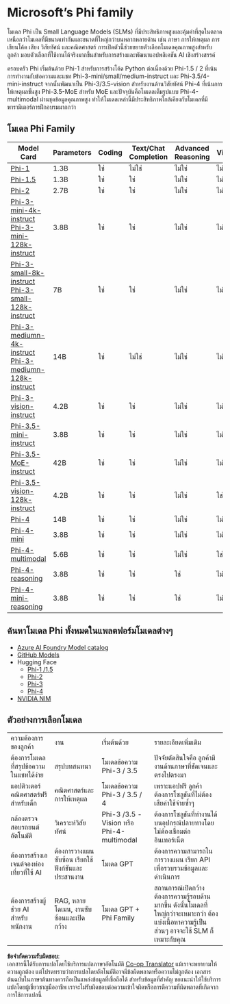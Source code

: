 <!--
CO_OP_TRANSLATOR_METADATA:
{
  "original_hash": "b5d936ffe4dfbab2244f6eb21b11f3b3",
  "translation_date": "2025-05-09T08:03:06+00:00",
  "source_file": "md/01.Introduction/01/01.PhiFamily.md",
  "language_code": "th"
}
-->
# Microsoft’s Phi family

โมเดล Phi เป็น Small Language Models (SLMs) ที่มีประสิทธิภาพสูงและคุ้มค่าที่สุดในตลาด เหนือกว่าโมเดลที่มีขนาดเท่ากันและขนาดที่ใหญ่กว่าบนหลากหลายด้าน เช่น ภาษา การให้เหตุผล การเขียนโค้ด เสียง วิสัยทัศน์ และคณิตศาสตร์ การเปิดตัวนี้ช่วยขยายตัวเลือกโมเดลคุณภาพสูงสำหรับลูกค้า มอบตัวเลือกที่ใช้งานได้จริงมากขึ้นสำหรับการสร้างและพัฒนาแอปพลิเคชัน AI เชิงสร้างสรรค์

ครอบครัว Phi เริ่มต้นด้วย Phi-1 สำหรับการสร้างโค้ด Python ต่อเนื่องด้วย Phi-1.5 / 2 ที่เน้นการทำงานกับข้อความและแชท Phi-3-mini/small/medium-instruct และ Phi-3.5/4-mini-instruct จากนั้นพัฒนาเป็น Phi-3/3.5-vision สำหรับงานด้านวิสัยทัศน์ Phi-4 ที่เน้นการให้เหตุผลขั้นสูง Phi-3.5-MoE สำหรับ MoE และปัจจุบันคือโมเดลเต็มรูปแบบ Phi-4-multimodal ผ่านชุดข้อมูลคุณภาพสูง ทำให้โมเดลเหล่านี้มีประสิทธิภาพใกล้เคียงกับโมเดลที่มีพารามิเตอร์การฝึกอบรมมากกว่า

## โมเดล Phi Family

<div style="font-size:8px">

| Model Card |Parameters|Coding|Text/Chat Completion|Advanced Reasoning| Vision | Audio | MoE
| - | -  | - | - |- |- |- |- |
|[Phi-1](https://huggingface.co/microsoft/phi-1)|1.3B| ใช่| ไม่ใช่ | ไม่ใช่ |ไม่ใช่ |ไม่ใช่ |ไม่ใช่ |
|[Phi-1.5](https://huggingface.co/microsoft/phi-1_5)|1.3B| ใช่|ใช่| ไม่ใช่ |ไม่ใช่ |ไม่ใช่ |ไม่ใช่ |
|[Phi-2](https://huggingface.co/microsoft/phi-1_5)|2.7B| ใช่|ใช่| ไม่ใช่ |ไม่ใช่ |ไม่ใช่ |ไม่ใช่ |
|[Phi-3-mini-4k-instruct](https://huggingface.co/microsoft/Phi-3-mini-4k-instruct)<br/>[Phi-3-mini-128k-instruct](https://huggingface.co/microsoft/Phi-3-mini-128k-instruct)|3.8B| ใช่|ใช่| ไม่ใช่ |ไม่ใช่ |ไม่ใช่ |ไม่ใช่ |
|[Phi-3-small-8k-instruct](https://huggingface.co/microsoft/Phi-3-small-8k-instruct)<br/>[Phi-3-small-128k-instruct](https://huggingface.co/microsoft/Phi-3-small-128k-instruct)<br/>|7B| ใช่|ใช่| ไม่ใช่ |ไม่ใช่ |ไม่ใช่ |ไม่ใช่ |
|[Phi-3-mediumn-4k-instruct](https://huggingface.co/microsoft/Phi-3-medium-4k-instruct)<br>[Phi-3-mediumn-128k-instruct](https://huggingface.co/microsoft/Phi-3-medium-128k-instruct)|14B|ใช่|ไม่ใช่| ไม่ใช่ |ไม่ใช่ |ไม่ใช่ |ไม่ใช่ |
|[Phi-3-vision-instruct](https://huggingface.co/microsoft/Phi-3-vision-128k-instruct)|4.2B|ใช่|ใช่|ไม่ใช่ |ไม่ใช่ |ไม่ใช่ |ไม่ใช่ |
|[Phi-3.5-mini-instruct](https://huggingface.co/microsoft/Phi-3.5-mini-instruct)|3.8B|ใช่|ใช่| ไม่ใช่ |ไม่ใช่ |ไม่ใช่ |ไม่ใช่ |
|[Phi-3.5-MoE-instruct](https://huggingface.co/microsoft/Phi-3.5-MoE-instruct)|42B|ใช่|ใช่| ไม่ใช่ |ไม่ใช่ |ไม่ใช่ |ใช่ |
|[Phi-3.5-vision-128k-instruct](https://huggingface.co/microsoft/Phi-3.5-vision-instruct)|4.2B|ใช่|ใช่| ไม่ใช่ |ใช่ |ไม่ใช่ |ไม่ใช่ |
|[Phi-4](https://huggingface.co/microsoft/phi-4)|14B|ใช่|ใช่| ไม่ใช่ |ไม่ใช่ |ไม่ใช่ |ไม่ใช่ |
|[Phi-4-mini](https://huggingface.co/microsoft/Phi-4-mini-instruct)|3.8B|ใช่|ใช่| ไม่ใช่ |ไม่ใช่ |ไม่ใช่ |ไม่ใช่ |
|[Phi-4-multimodal](https://huggingface.co/microsoft/Phi-4-multimodal-instruct)|5.6B|ใช่|ใช่| ไม่ใช่ |ใช่ |ใช่ |ไม่ใช่ |
|[Phi-4-reasoning](../../../../../md/01.Introduction/01)|3.8B|ใช่|ใช่| ใช่ |ไม่ใช่ |ไม่ใช่ |ไม่ใช่ |
|[Phi-4-mini-reasoning](../../../../../md/01.Introduction/01)|3.8B|ใช่|ใช่| ใช่ |ไม่ใช่ |ไม่ใช่ |ไม่ใช่ |

</div>

## **ค้นหาโมเดล Phi ทั้งหมดในแพลตฟอร์มโมเดลต่างๆ**

- [Azure AI Foundry Model catalog](https://ai.azure.com/explore/models?selectedCollection=phi)
- [GitHub Models](https://github.com/marketplace?query=Phi&type=models)
- Hugging Face
  - [Phi-1 /1.5](https://huggingface.co/collections/microsoft/phi-1-6626e29134744e94e222d572)
  - [Phi-2](https://huggingface.co/microsoft/phi-2)
  - [Phi-3](https://huggingface.co/collections/microsoft/phi-3-6626e15e9585a200d2d761e3)
  - [Phi-4](https://huggingface.co/collections/microsoft/phi-4-677e9380e514feb5577a40e4) 
- [NVIDIA NIM](https://build.nvidia.com/search?q=Phi)
 
## ตัวอย่างการเลือกโมเดล

| | | | |
|-|-|-|-|
|ความต้องการของลูกค้า|งาน|เริ่มต้นด้วย|รายละเอียดเพิ่มเติม|
|ต้องการโมเดลที่สรุปข้อความในแชทได้ง่าย|สรุปบทสนทนา|โมเดลข้อความ Phi-3 / 3.5|ปัจจัยตัดสินใจคือ ลูกค้ามีงานด้านภาษาที่ชัดเจนและตรงไปตรงมา|
|แอปติวเตอร์คณิตศาสตร์ฟรีสำหรับเด็ก|คณิตศาสตร์และการให้เหตุผล|โมเดลข้อความ Phi-3 / 3.5 / 4|เพราะแอปฟรี ลูกค้าต้องการโซลูชันที่ไม่ต้องเสียค่าใช้จ่ายซ้ำๆ|
|กล้องตรวจสอบรถยนต์อัตโนมัติ|วิเคราะห์วิสัยทัศน์|Phi-3 /3.5 -Vision หรือ Phi-4-multimodal|ต้องการโซลูชันที่ทำงานได้บนอุปกรณ์ปลายทางโดยไม่ต้องเชื่อมต่ออินเทอร์เน็ต|
|ต้องการสร้างเอเจนต์จองท่องเที่ยวที่ใช้ AI|ต้องการวางแผนซับซ้อน เรียกใช้ฟังก์ชันและประสานงาน|โมเดล GPT|ต้องการความสามารถในการวางแผน เรียก API เพื่อรวบรวมข้อมูลและดำเนินการ|
|ต้องการสร้างผู้ช่วย AI สำหรับพนักงาน|RAG, หลายโดเมน, งานซับซ้อนและเปิดกว้าง|โมเดล GPT + Phi Family|สถานการณ์เปิดกว้าง ต้องการความรู้รอบด้านมากขึ้น ดังนั้นโมเดลที่ใหญ่กว่าจะเหมาะกว่า ต้องแบ่งเนื้อหาความรู้เป็นส่วนๆ อาจจะใช้ SLM ก็เหมาะกับคุณ|

**ข้อจำกัดความรับผิดชอบ**:  
เอกสารนี้ได้รับการแปลโดยใช้บริการแปลภาษาอัตโนมัติ [Co-op Translator](https://github.com/Azure/co-op-translator) แม้เราจะพยายามให้ความถูกต้อง แต่โปรดทราบว่าการแปลโดยอัตโนมัติอาจมีข้อผิดพลาดหรือความไม่ถูกต้อง เอกสารต้นฉบับในภาษาต้นทางควรถือเป็นแหล่งข้อมูลที่เชื่อถือได้ สำหรับข้อมูลที่สำคัญ ขอแนะนำให้ใช้บริการแปลโดยผู้เชี่ยวชาญมืออาชีพ เราจะไม่รับผิดชอบต่อความเข้าใจผิดหรือการตีความที่ผิดพลาดที่เกิดจากการใช้การแปลนี้